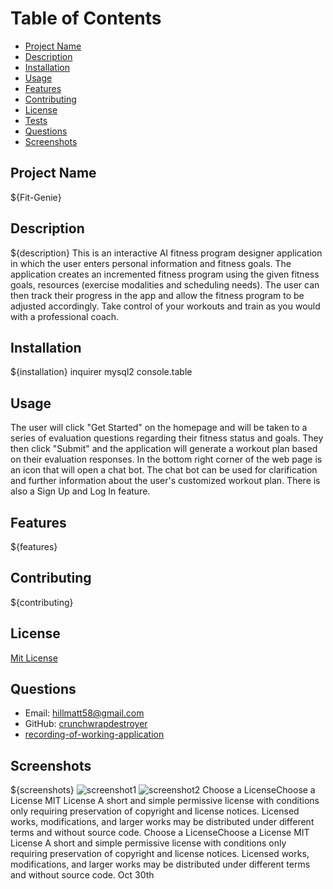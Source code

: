 # Table of Contents
- [Project Name](#project-name)
- [Description](#description)
- [Installation](#installation)
- [Usage](#usage)
- [Features](#features)
- [Contributing](#contributing)
- [License](#license)
- [Tests](#tests)
- [Questions](#questions)
- [Screenshots](#screenshots)
## Project Name
${Fit-Genie}
## Description
${description}
This is an interactive AI fitness program designer application in which the user enters personal information and fitness goals. The application creates an incremented fitness program using the given fitness goals, resources (exercise modalities and scheduling needs). The user can then track their progress in the app and allow the fitness program to be adjusted accordingly. Take control of your workouts and train as you would with a professional coach.
## Installation
${installation}
inquirer
mysql2
console.table
## Usage
The user will click "Get Started" on the homepage and will be taken to a series of evaluation questions regarding their fitness status and goals. They then click "Submit" and the application will generate a workout plan based on their evaluation responses. In the bottom right corner of the web page is an icon that will open a chat bot. The chat bot can be used for clarification and further information about the user's customized workout plan. There is also a Sign Up and Log In feature.
## Features
${features}
## Contributing
${contributing}
## License
[Mit License](https://choosealicense.com/licenses/mit/#)
## Questions
- Email: [hillmatt58@gmail.com]()
- GitHub: [crunchwrapdestroyer]()
- [recording-of-working-application](./assets/demo.gif.mp4)
## Screenshots
${screenshots}
![screenshot1](assets\buffgenie.png)
![screenshot2]()
Choose a LicenseChoose a License
MIT License
A short and simple permissive license with conditions only requiring preservation of copyright and license notices. Licensed works, modifications, and larger works may be distributed under different terms and without source code.
Choose a LicenseChoose a License
MIT License
A short and simple permissive license with conditions only requiring preservation of copyright and license notices. Licensed works, modifications, and larger works may be distributed under different terms and without source code.
Oct 30th